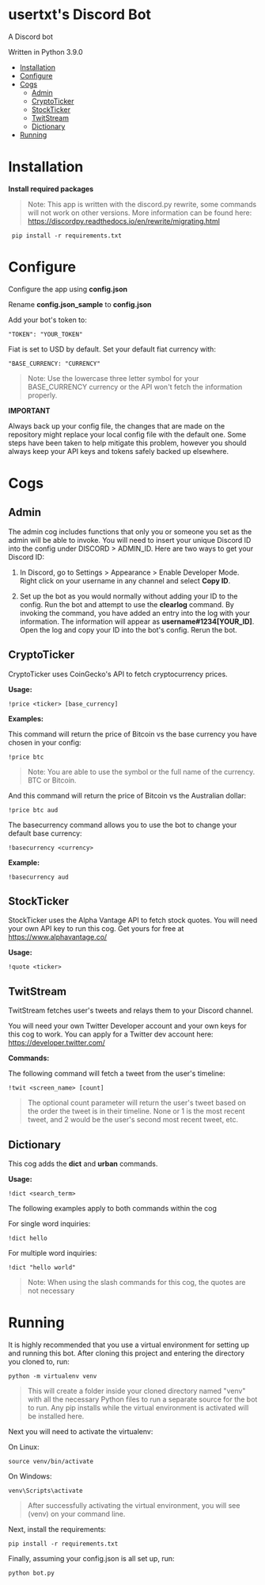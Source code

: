# usertxt's Discord Bot
A Discord bot

Written in Python 3.9.0
 
* [Installation](#installation)  
* [Configure](#configure)  
* [Cogs](#cogs)  
  * [Admin](#admin)  
  * [CryptoTicker](#cryptoticker)  
  * [StockTicker](#stockticker)  
  * [TwitStream](#twitstream)  
  * [Dictionary](#dictionary) 
* [Running](#running)


# Installation

**Install required packages**

> Note: This app is written with the discord.py rewrite, some commands will not work on other versions. More information can be found here: https://discordpy.readthedocs.io/en/rewrite/migrating.html

```
 pip install -r requirements.txt
```


# Configure

Configure the app using **config.json**

Rename **config.json_sample** to **config.json**

Add your bot's token to:
```
"TOKEN": "YOUR_TOKEN"
```

Fiat is set to USD by default. Set your default fiat currency with:
```
"BASE_CURRENCY: "CURRENCY"
```
>Note: Use the lowercase three letter symbol for your BASE_CURRENCY currency or the API won't fetch the information properly.

**IMPORTANT**

Always back up your config file, the changes that are made on the repository might replace your local config file with the default one. Some steps have been taken to help mitigate this problem, however you should always keep your API keys and tokens safely backed up elsewhere.

# Cogs

## Admin
The admin cog includes functions that only you or someone you set as the admin will be able to invoke. You will
need to insert your unique Discord ID into the config under DISCORD > ADMIN_ID. Here are two ways to get your 
Discord ID:

1. In Discord, go to Settings > Appearance > Enable Developer Mode. Right click on your username in any channel
and select **Copy ID**.

2. Set up the bot as you would normally without adding your ID to the config. Run the bot and attempt to use the
**clearlog** command. By invoking the command, you have added an entry into the log with your information. The
 information will appear as **username#1234[YOUR_ID]**. Open the log and copy your ID into the bot's config.
 Rerun the bot.

## CryptoTicker
CryptoTicker uses CoinGecko's API to fetch cryptocurrency prices.

**Usage:**

```
!price <ticker> [base_currency] 
```

**Examples:**

This command will return the price of Bitcoin vs the base currency you have chosen in your config:

```
!price btc
```
> Note: You are able to use the symbol or the full name of the currency. BTC or Bitcoin.

And this command will return the price of Bitcoin vs the Australian dollar:

```
!price btc aud
```

The basecurrency command allows you to use the bot to change your default base currency:

```
!basecurrency <currency>
```

**Example:**

```
!basecurrency aud
```

## StockTicker
StockTicker uses the Alpha Vantage API to fetch stock quotes. You will need your own API key to run this cog. Get yours
for free at https://www.alphavantage.co/

**Usage:**
```
!quote <ticker>
```

## TwitStream
TwitStream fetches user's tweets and relays them to your Discord channel.

You will need your own Twitter Developer account and your own keys for this cog to work. You can apply for a Twitter
dev account here: https://developer.twitter.com/

**Commands:**

The following command will fetch a tweet from the user's timeline:

```
!twit <screen_name> [count]
```

>The optional count parameter will return the user's tweet based on the order the tweet is in their timeline. None or 1 is the most recent tweet, and 2 would be the user's second most recent tweet, etc.

## Dictionary
This cog adds the **dict** and **urban** commands.

**Usage:**  

```
!dict <search_term>
```

The following examples apply to both commands within the cog

For single word inquiries:

```
!dict hello
```

For multiple word inquiries:

```
!dict "hello world"
```
>Note: When using the slash commands for this cog, the quotes are not necessary

# Running
It is highly recommended that you use a virtual environment for setting up and running this bot. After cloning this project and entering the directory you cloned to, run:
```
python -m virtualenv venv
```
>This will create a folder inside your cloned directory named "venv" with all the necessary Python files to run a separate source for the bot to run. Any pip installs while the virtual environment is activated will be installed here.  

Next you will need to activate the virtualenv:  

On Linux:
```
source venv/bin/activate
```

On Windows:
```
venv\Scripts\activate
```

>After successfully activating the virtual environment, you will see (venv) on your command line.

Next, install the requirements:
```
pip install -r requirements.txt
```

Finally, assuming your config.json is all set up, run:
```
python bot.py
```